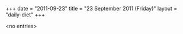 +++
date = "2011-09-23"
title = "23 September 2011 (Friday)"
layout = "daily-diet"
+++

\<no entries\>